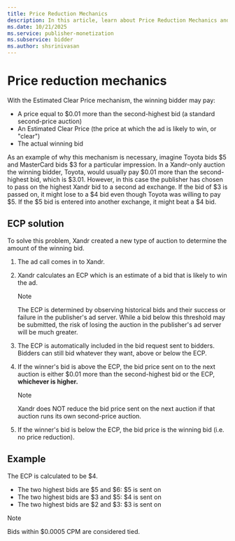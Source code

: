```yaml
---
title: Price Reduction Mechanics
description: In this article, learn about Price Reduction Mechanics and the Estimated Clear Price (ECP) mechanism.
ms.date: 10/21/2025
ms.service: publisher-monetization
ms.subservice: bidder
ms.author: shsrinivasan
---
```


# Price reduction mechanics

With the Estimated Clear Price mechanism, the winning bidder may pay:

- A price equal to $0.01 more than the second-highest bid (a standard second-price auction)
- An Estimated Clear Price (the price at which the ad is likely to win, or "clear")
- The actual winning bid

As an example of why this mechanism is necessary, imagine Toyota bids $5 and MasterCard bids $3 for a particular impression. In a Xandr-only auction the winning bidder, Toyota, would usually pay $0.01 more than the second-highest bid, which is $3.01. However, in this case the publisher has chosen to pass on the highest Xandr bid to a second ad exchange. If the bid of $3 is passed on, it might lose to a $4 bid even though Toyota was willing to pay $5. If the $5 bid is entered into another exchange, it might beat a $4 bid.

## ECP solution

To solve this problem, Xandr created a new type of auction to determine the amount of the winning bid.

1. The ad call comes in to Xandr.

1. Xandr calculates an ECP which is an estimate of a bid that is likely to win the ad.

    > [!NOTE]
    > The ECP is determined by observing historical bids and their success or failure in the publisher's ad server. While a bid below this threshold may be submitted, the risk of losing the auction in the publisher's ad server will be much greater.

1. The ECP is automatically included in the bid request sent to bidders. Bidders can still bid whatever they want, above or below the ECP.

1. If the winner's bid is above the ECP, the bid price sent on to the next auction is either $0.01 more than the second-highest bid or the ECP, **whichever is higher.**

    > [!NOTE]
    > Xandr does NOT reduce the bid price sent on the next auction if that auction runs its own second-price auction.

1. If the winner's bid is below the ECP, the bid price is the winning bid (i.e. no price reduction).

## Example

The ECP is calculated to be $4.

- The two highest bids are $5 and $6: $5 is sent on
- The two highest bids are $3 and $5: $4 is sent on
- The two highest bids are $2 and $3: $3 is sent on

> [!NOTE]
> Bids within $0.0005 CPM are considered tied.
